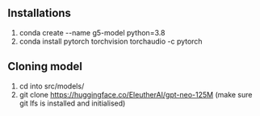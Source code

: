 ## Installations
1. conda create --name g5-model python=3.8
2. conda install pytorch torchvision torchaudio -c pytorch

## Cloning model
1. cd into src/models/
2. git clone https://huggingface.co/EleutherAI/gpt-neo-125M (make sure git lfs is installed and initialised)